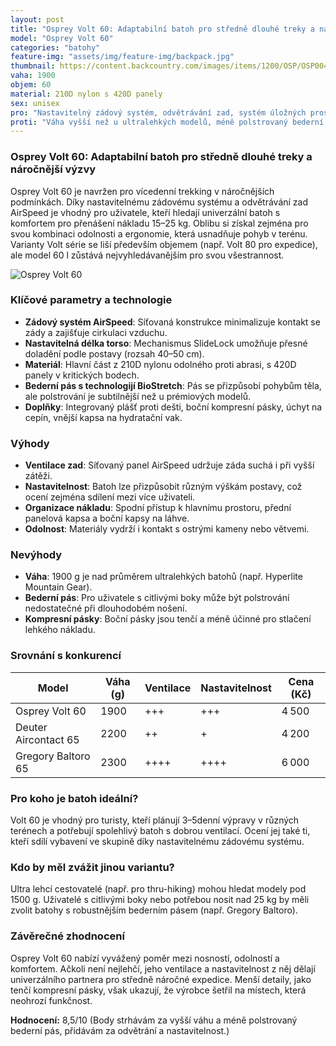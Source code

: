 ```yaml
---
layout: post
title: "Osprey Volt 60: Adaptabilní batoh pro středně dlouhé treky a náročnější výzvy"
model: "Osprey Volt 60"
categories: "batohy"
feature-img: "assets/img/feature-img/backpack.jpg"
thumbnail: https://content.backcountry.com/images/items/1200/OSP/OSP004J/CARRD.jpg
vaha: 1900
objem: 60
material: 210D nylon s 420D panely
sex: unisex
pro: "Nastavitelný zádový systém, odvětrávání zad, systém úložných prostorů a odolné materiály."
proti: "Váha vyšší než u ultralehkých modelů, méně polstrovaný bederní pás pro některé uživatele."
---
```


### Osprey Volt 60: Adaptabilní batoh pro středně dlouhé treky a náročnější výzvy  
Osprey Volt 60 je navržen pro vícedenní trekking v náročnějších podmínkách. Díky nastavitelnému zádovému systému a odvětrávání zad AirSpeed je vhodný pro uživatele, kteří hledají univerzální batoh s komfortem pro přenášení nákladu 15–25 kg. Oblibu si získal zejména pro svou kombinaci odolnosti a ergonomie, která usnadňuje pohyb v terénu. Varianty Volt série se liší především objemem (např. Volt 80 pro expedice), ale model 60 l zůstává nejvyhledávanějším pro svou všestrannost.

![Osprey Volt 60](https://res.cloudinary.com/dvwv5cne3/image/fetch/w_auto,h_450,c_fill,g_auto,f_auto,q_auto/https://content.backcountry.com/images/items/1200/OSP/OSP004J/CARRD.jpg)

### Klíčové parametry a technologie  
- **Zádový systém AirSpeed**: Síťovaná konstrukce minimalizuje kontakt se zády a zajišťuje cirkulaci vzduchu.  
- **Nastavitelná délka torso**: Mechanismus SlideLock umožňuje přesné doladění podle postavy (rozsah 40–50 cm).  
- **Materiál**: Hlavní část z 210D nylonu odolného proti abrasi, s 420D panely v kritických bodech.  
- **Bederní pás s technologijí BioStretch**: Pás se přizpůsobí pohybům těla, ale polstrování je subtilnější než u prémiových modelů.  
- **Doplňky**: Integrovaný plášť proti dešti, boční kompresní pásky, úchyt na cepín, vnější kapsa na hydratační vak.  

### Výhody  
- **Ventilace zad**: Síťovaný panel AirSpeed udržuje záda suchá i při vyšší zátěži.  
- **Nastavitelnost**: Batoh lze přizpůsobit různým výškám postavy, což ocení zejména sdílení mezi více uživateli.  
- **Organizace nákladu**: Spodní přístup k hlavnímu prostoru, přední panelová kapsa a boční kapsy na láhve.  
- **Odolnost**: Materiály vydrží i kontakt s ostrými kameny nebo větvemi.  

### Nevýhody  
- **Váha**: 1900 g je nad průměrem ultralehkých batohů (např. Hyperlite Mountain Gear).  
- **Bederní pás**: Pro uživatele s citlivými boky může být polstrování nedostatečné při dlouhodobém nošení.  
- **Kompresní pásky**: Boční pásky jsou tenčí a méně účinné pro stlačení lehkého nákladu.  

### Srovnání s konkurencí  
| Model                | Váha (g) | Ventilace | Nastavitelnost | Cena (Kč) |  
|----------------------|----------|-----------|----------------|-----------|  
| Osprey Volt 60       | 1900     | +++       | +++            | 4 500     |  
| Deuter Aircontact 65 | 2200     | ++        | +              | 4 200     |  
| Gregory Baltoro 65   | 2300     | ++++      | ++++           | 6 000     |  

### Pro koho je batoh ideální?  
Volt 60 je vhodný pro turisty, kteří plánují 3–5denní výpravy v různých terénech a potřebují spolehlivý batoh s dobrou ventilací. Ocení jej také ti, kteří sdílí vybavení ve skupině díky nastavitelnému zádovému systému.

### Kdo by měl zvážit jinou variantu?  
Ultra lehcí cestovatelé (např. pro thru-hiking) mohou hledat modely pod 1500 g. Uživatelé s citlivými boky nebo potřebou nosit nad 25 kg by měli zvolit batohy s robustnějším bederním pásem (např. Gregory Baltoro).

### Závěrečné zhodnocení  
Osprey Volt 60 nabízí vyvážený poměr mezi nosností, odolností a komfortem. Ačkoli není nejlehčí, jeho ventilace a nastavitelnost z něj dělají univerzálního partnera pro středně náročné expedice. Menší detaily, jako tenčí kompresní pásky, však ukazují, že výrobce šetřil na místech, která neohrozí funkčnost.

**Hodnocení:** 8,5/10 (Body strhávám za vyšší váhu a méně polstrovaný bederní pás, přidávám za odvětrání a nastavitelnost.)
